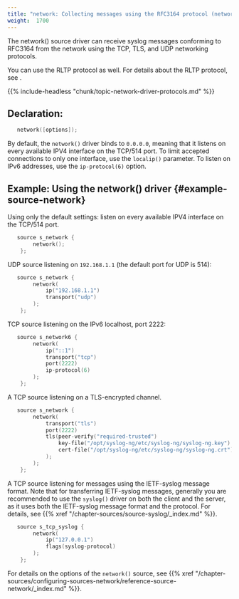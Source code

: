 ```yaml
---
title: "network: Collecting messages using the RFC3164 protocol (network() driver)"
weight:  1700
---
```

<!-- DISCLAIMER: This file is based on the syslog-ng Open Source Edition documentation https://github.com/balabit/syslog-ng-ose-guides/commit/2f4a52ee61d1ea9ad27cb4f3168b95408fddfdf2 and is used under the terms of The syslog-ng Open Source Edition Documentation License. The file has been modified by Axoflow. -->

The network() source driver can receive syslog messages conforming to RFC3164 from the network using the TCP, TLS, and UDP networking protocols.

You can use the RLTP protocol as well. For details about the RLTP protocol, see <span></span>.

{{% include-headless "chunk/topic-network-driver-protocols.md" %}}


## Declaration:

```c
   network([options]);
```


By default, the `network()` driver binds to `0.0.0.0`, meaning that it listens on every available IPV4 interface on the TCP/514 port. To limit accepted connections to only one interface, use the `localip()` parameter. To listen on IPv6 addresses, use the `ip-protocol(6)` option.


## Example: Using the network() driver {#example-source-network}

Using only the default settings: listen on every available IPV4 interface on the TCP/514 port.

```c
   source s_network {
        network();
    };
```

UDP source listening on `192.168.1.1` (the default port for UDP is 514):

```c
   source s_network {
        network(
            ip("192.168.1.1")
            transport("udp")
        );
    };
```

TCP source listening on the IPv6 localhost, port 2222:

```c
   source s_network6 {
        network(
            ip("::1")
            transport("tcp")
            port(2222)
            ip-protocol(6)
        );
    };
```

A TCP source listening on a TLS-encrypted channel.

```c
   source s_network {
        network(
            transport("tls")
            port(2222)
            tls(peer-verify("required-trusted")
                key-file("/opt/syslog-ng/etc/syslog-ng/syslog-ng.key")
                cert-file("/opt/syslog-ng/etc/syslog-ng/syslog-ng.crt")
            );
        );
    };
```

A TCP source listening for messages using the IETF-syslog message format. Note that for transferring IETF-syslog messages, generally you are recommended to use the `syslog()` driver on both the client and the server, as it uses both the IETF-syslog message format and the protocol. For details, see {{% xref "/chapter-sources/source-syslog/_index.md" %}}.

```c
   source s_tcp_syslog {
        network(
            ip("127.0.0.1")
            flags(syslog-protocol)
        );
    };
```


For details on the options of the `network()` source, see {{% xref "/chapter-sources/configuring-sources-network/reference-source-network/_index.md" %}}.
